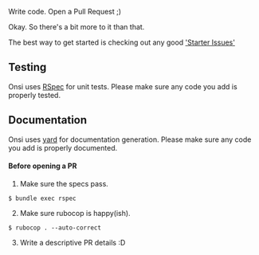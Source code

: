 Write code. Open a Pull Request ;)

Okay. So there's a bit more to it than that.

The best way to get started is checking out any good ['Starter Issues'](https://github.com/maddiesch/onsi/issues?q=is%3Aopen+is%3Aissue+label%3AStarter)

## Testing

Onsi uses [RSpec](http://rspec.info) for unit tests. Please make sure any code you add is properly tested.

## Documentation

Onsi uses [yard](https://yardoc.org) for documentation generation. Please make sure any code you add is properly documented.

#### Before opening a PR

1. Make sure the specs pass.

  `$ bundle exec rspec`

2. Make sure rubocop is happy(ish).

  `$ rubocop . --auto-correct`

3. Write a descriptive PR details :D

